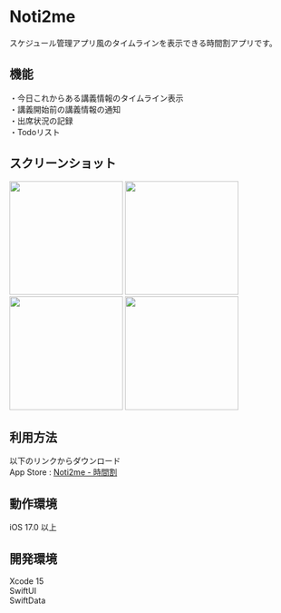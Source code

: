 # Noti2me
スケジュール管理アプリ風のタイムラインを表示できる時間割アプリです。

## 機能
・今日これからある講義情報のタイムライン表示  
・講義開始前の講義情報の通知  
・出席状況の記録  
・Todoリスト

## スクリーンショット
<img src="https://github.com/Taeji46/Timetable-with-SwiftData/assets/107469797/25c65b10-158b-4ff8-bcd7-009f17087e19" width="200px">
<img src="https://github.com/Taeji46/Timetable-with-SwiftData/assets/107469797/b4a5c28b-12ce-4e14-bfd8-c6d6ff6cd640" width="200px">
<img src="https://github.com/Taeji46/Timetable-with-SwiftData/assets/107469797/57ade305-a979-47a0-9873-63f9ad2c3152" width="200px">  
<img src="https://github.com/Taeji46/Timetable-with-SwiftData/assets/107469797/c798759c-ee90-4639-93b3-afa5c6fa585c" width="200px">  

## 利用方法
以下のリンクからダウンロード  
App Store : [Noti2me - 時間割](https://apps.apple.com/jp/app/noti2me-%E6%99%82%E9%96%93%E5%89%B2/id6474107092)

## 動作環境
iOS 17.0 以上

## 開発環境
Xcode 15    
SwiftUI  
SwiftData 

